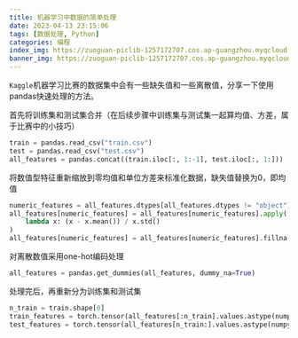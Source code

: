 ```yaml
---
title: 机器学习中数据的简单处理
date: 2023-04-13 23:15:06
tags: [数据处理, Python]
categories: 编程
index_img: https://zuoguan-piclib-1257172707.cos.ap-guangzhou.myqcloud.com/assets/3.jpg?imageMogr2/thumbnail/700x320>
banner_img: https://zuoguan-piclib-1257172707.cos.ap-guangzhou.myqcloud.com/assets/3.jpg
---
```

`Kaggle`机器学习比赛的数据集中会有一些缺失值和一些离散值，分享一下使用pandas快速处理的方法。

首先将训练集和测试集合并（在后续步骤中训练集与测试集一起算均值、方差，属于比赛中的小技巧）
```python
train = pandas.read_csv("train.csv")
test = pandas.read_csv("test.csv")
all_features = pandas.concat((train.iloc[:, 1:-1], test.iloc[:, 1:]))
```
将数值型特征重新缩放到零均值和单位方差来标准化数据，缺失值替换为0，即均值
```python
numeric_features = all_features.dtypes[all_features.dtypes != "object"].index
all_features[numeric_features] = all_features[numeric_features].apply(
    lambda x: (x - x.mean()) / x.std()
)
all_features[numeric_features] = all_features[numeric_features].fillna(0)
```
对离散数值采用one-hot编码处理
```python
all_features = pandas.get_dummies(all_features, dummy_na=True)
```
处理完后，再重新分为训练集和测试集
```python
n_train = train.shape[0]
train_features = torch.tensor(all_features[:n_train].values.astype(numpy.float32), dtype=torch.float32)
test_features = torch.tensor(all_features[n_train:].values.astype(numpy.float32), dtype=torch.float32)
```
